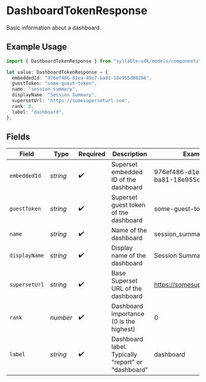 # DashboardTokenResponse

Basic information about a dashboard.

## Example Usage

```typescript
import { DashboardTokenResponse } from "syllable-sdk/models/components";

let value: DashboardTokenResponse = {
  embeddedId: "976ef486-d1ea-49c7-ba81-18e955d80286",
  guestToken: "some-guest-token",
  name: "session_summary",
  displayName: "Session Summary",
  supersetUrl: "https://somesuperseturl.com",
  rank: 0,
  label: "dashboard",
};
```

## Fields

| Field                                              | Type                                               | Required                                           | Description                                        | Example                                            |
| -------------------------------------------------- | -------------------------------------------------- | -------------------------------------------------- | -------------------------------------------------- | -------------------------------------------------- |
| `embeddedId`                                       | *string*                                           | :heavy_check_mark:                                 | Superset embedded ID of the dashboard              | 976ef486-d1ea-49c7-ba81-18e955d80286               |
| `guestToken`                                       | *string*                                           | :heavy_check_mark:                                 | Superset guest token of the dashboard              | some-guest-token                                   |
| `name`                                             | *string*                                           | :heavy_check_mark:                                 | Name of the dashboard                              | session_summary                                    |
| `displayName`                                      | *string*                                           | :heavy_check_mark:                                 | Display name of the dashboard                      | Session Summary                                    |
| `supersetUrl`                                      | *string*                                           | :heavy_check_mark:                                 | Base Superset URL of the dashboard                 | https://somesuperseturl.com                        |
| `rank`                                             | *number*                                           | :heavy_check_mark:                                 | Dashboard importance (0 is the highest)            | 0                                                  |
| `label`                                            | *string*                                           | :heavy_check_mark:                                 | Dashboard label. Typically "report" or "dashboard" | dashboard                                          |